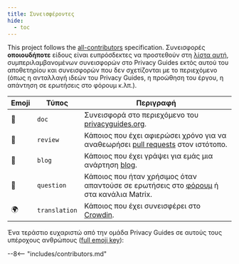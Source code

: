 ```yaml
---
title: Συνεισφέροντες
hide:
  - toc
---
```


<!-- Do NOT manually edit this file, please add yourself to the .all-contributorsrc file instead. See our GitHub Issues for more details -->

This project follows the [all-contributors](https://github.com/all-contributors/all-contributors) specification. Συνεισφορές **οποιουδήποτε** είδους είναι ευπρόσδεκτες να προστεθούν στη [λίστα αυτή](https://github.com/privacyguides/privacyguides.org/blob/main/.all-contributorsrc), συμπεριλαμβανομένων συνεισφορών στο Privacy Guides εκτός αυτού του αποθετηρίου και συνεισφορών που δεν σχετίζονται με το περιεχόμενο (όπως η ανταλλαγή ιδεών του Privacy Guides, η προώθηση του έργου, η απάντηση σε ερωτήσεις στο φόρουμ κ.λπ.).

| Emoji | Τύπος         | Περιγραφή                                                                                                                                                    |
| ----- | ------------- | ------------------------------------------------------------------------------------------------------------------------------------------------------------ |
| 📖    | `doc`         | Συνεισφορά στο περιεχόμενο του [privacyguides.org](https://www.privacyguides.org/en/).                                       |
| 👀    | `review`      | Κάποιος που έχει αφιερώσει χρόνο για να αναθεωρήσει [pull requests](https://github.com/privacyguides/privacyguides.org/pulls) στον ιστότοπο. |
| 📝    | `blog`        | Κάποιος που έχει γράψει για εμάς μια ανάρτηση [blog](https://blog.privacyguides.org).                                                        |
| 💬    | `question`    | Κάποιος που ήταν χρήσιμος όταν απαντούσε σε ερωτήσεις στο [φόρουμ](https://discuss.privacyguides.net) ή στα κανάλια Matrix.                  |
| 🌍    | `translation` | Κάποιος που έχει συνεισφέρει στο [Crowdin](https://crowdin.com/project/privacyguides).                                                       |

Ένα τεράστιο ευχαριστώ από την ομάδα Privacy Guides σε αυτούς τους υπέροχους ανθρώπους ([full emoji key](https://allcontributors.org/docs/en/emoji-key)):

\--8<-- "includes/contributors.md"
